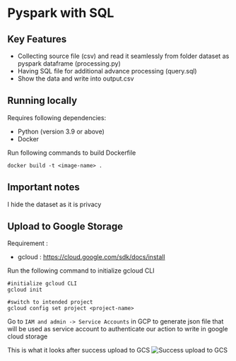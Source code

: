# Pyspark with SQL

## Key Features
- Collecting source file (csv) and read it seamlessly from folder dataset as pyspark dataframe (processing.py)
- Having SQL file for additional advance processing (query.sql)
- Show the data and write into output.csv

## Running locally
Requires following dependencies: 
- Python (version 3.9 or above)
- Docker

Run following commands to build Dockerfile
```shell
docker build -t <image-name> .
```

## Important notes
I hide the dataset as it is privacy

## Upload to Google Storage

Requirement : 
- gcloud : https://cloud.google.com/sdk/docs/install

Run the following command to initialize gcloud CLI
```shell
#initialize gcloud CLI
gcloud init

#switch to intended project
gcloud config set project <project-name>

```
Go to `IAM and admin -> Service Accounts` in GCP to generate json file that will be used as service account to authenticate our action to write in google cloud storage


This is what it looks after success upload to GCS
![Success upload to GCS](gcs_scrrenshot.pngg)

